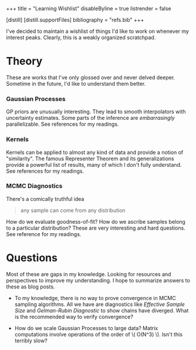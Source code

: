 +++
title = "Learning Wishlist"
disableByline = true
listrender = false

[distill]
  [distill.supportFiles]
  bibliography = "refs.bib"
+++

I've decided to maintain a wishlist of things I'd like to work on whenever my
interest peaks. Clearly, this is a weakly organized scratchpad.

# Theory

These are works that I've only glossed over and never delved deeper. Sometime
in the future, I'd like to understand them better.

### Gaussian Processes

GP priors are unusually interesting. They lead to smooth interpolators with 
uncertainty estimates. Some parts of the inference are *embarrasingly*
parallelizable. See references<d-cite key="Rasmussen2004,Duvenaud2014,damianou2013deep"></d-cite>
for my readings.

### Kernels

Kernels can be applied to almost any kind of data and provide a notion of
"similarity". The famous Representer Theorem and its generalizations provide a
powerful list of results, many of which I don't fully understand. See references 
<d-cite key="scholkopf2001learning"></d-cite> for my readings.


### MCMC Diagnostics

There's a comically truthful idea

> any sample can come from any distribution

How do we evaluate goodness-of-fit? How do we ascribe samples belong to a
particular distribution? These are very interesting and hard questions. See
reference <d-cite key="brooks2011handbook"></d-cite> for my readings.


# Questions

Most of these are gaps in my knowledge. Looking for resources and perspectives
to improve my understanding. I hope to summarize answers to these as blog posts.

* To my knowledge, there is no way to prove convergence in MCMC sampling
  algorithms. All we have are diagnostics like *Effective Sample Size* and
  *Gelman-Rubin Diagnostic* to show chains have diverged. What is the 
  recommended way to verify convergence?

* How do we scale Gaussian Processes to large data? Matrix computations involve
  operations of the order of \\( O(N^3) \\). Isn't this terribly slow?